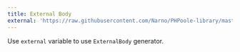 ```yaml
---
title: External Body
external: 'https://raw.githubusercontent.com/Narno/PHPoole-library/master/README.md'
---
```

Use `external` variable to use `ExternalBody` generator.
